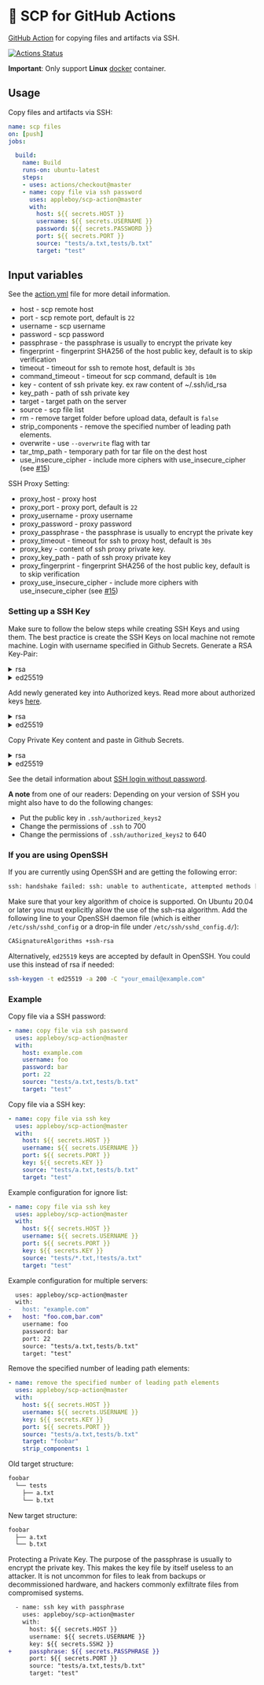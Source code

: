 # 🚀 SCP for GitHub Actions

[GitHub Action](https://github.com/features/actions) for copying files and artifacts via SSH.

[![Actions Status](https://github.com/appleboy/scp-action/workflows/scp%20files/badge.svg)](https://github.com/appleboy/scp-action/actions)

**Important**: Only support **Linux** [docker](https://www.docker.com/) container.

## Usage

Copy files and artifacts via SSH:

```yaml
name: scp files
on: [push]
jobs:

  build:
    name: Build
    runs-on: ubuntu-latest
    steps:
    - uses: actions/checkout@master
    - name: copy file via ssh password
      uses: appleboy/scp-action@master
      with:
        host: ${{ secrets.HOST }}
        username: ${{ secrets.USERNAME }}
        password: ${{ secrets.PASSWORD }}
        port: ${{ secrets.PORT }}
        source: "tests/a.txt,tests/b.txt"
        target: "test"
```

## Input variables

See the [action.yml](./action.yml) file for more detail information.

* host - scp remote host
* port - scp remote port, default is `22`
* username - scp username
* password - scp password
* passphrase - the passphrase is usually to encrypt the private key
* fingerprint - fingerprint SHA256 of the host public key, default is to skip verification
* timeout - timeout for ssh to remote host, default is `30s`
* command_timeout - timeout for scp command, default is `10m`
* key - content of ssh private key. ex raw content of ~/.ssh/id_rsa
* key_path - path of ssh private key
* target - target path on the server
* source - scp file list
* rm - remove target folder before upload data, default is `false`
* strip_components - remove the specified number of leading path elements.
* overwrite - use `--overwrite` flag with tar
* tar_tmp_path - temporary path for tar file on the dest host
* use_insecure_cipher - include more ciphers with use_insecure_cipher (see [#15](https://github.com/appleboy/scp-action/issues/15))

SSH Proxy Setting:

* proxy_host - proxy host
* proxy_port - proxy port, default is `22`
* proxy_username - proxy username
* proxy_password - proxy password
* proxy_passphrase - the passphrase is usually to encrypt the private key
* proxy_timeout - timeout for ssh to proxy host, default is `30s`
* proxy_key - content of ssh proxy private key.
* proxy_key_path - path of ssh proxy private key
* proxy_fingerprint - fingerprint SHA256 of the host public key, default is to skip verification
* proxy_use_insecure_cipher - include more ciphers with use_insecure_cipher (see [#15](https://github.com/appleboy/scp-action/issues/15))

### Setting up a SSH Key

Make sure to follow the below steps while creating SSH Keys and using them.
The best practice is create the SSH Keys on local machine not remote machine.
Login with username specified in Github Secrets. Generate a RSA Key-Pair:

<details>
<summary>rsa</summary>
<p>

```bash
ssh-keygen -t rsa -b 4096 -C "your_email@example.com"
```

</p>
</details>

<details>
<summary>ed25519</summary>
<p>

```bash
ssh-keygen -t ed25519 -a 200 -C "your_email@example.com"
```

</p>
</details>

Add newly generated key into Authorized keys. Read more about authorized keys [here](https://www.ssh.com/ssh/authorized_keys/).

<details>
<summary>rsa</summary>
<p>

```bash
cat .ssh/id_rsa.pub | ssh b@B 'cat >> .ssh/authorized_keys'
```

</p>
</details>

<details>
<summary>ed25519</summary>
<p>

```bash
cat .ssh/id_ed25519.pub | ssh b@B 'cat >> .ssh/authorized_keys'
```

</p>
</details>

Copy Private Key content and paste in Github Secrets.

<details>
<summary>rsa</summary>
<p>

```bash
clip < ~/.ssh/id_rsa
```

</p>
</details>

<details>
<summary>ed25519</summary>
<p>

```bash
clip < ~/.ssh/id_ed25519
```

</p>
</details>

See the detail information about [SSH login without password](http://www.linuxproblem.org/art_9.html).

**A note** from one of our readers: Depending on your version of SSH you might also have to do the following changes:

* Put the public key in `.ssh/authorized_keys2`
* Change the permissions of `.ssh` to 700
* Change the permissions of `.ssh/authorized_keys2` to 640

### If you are using OpenSSH

If you are currently using OpenSSH and are getting the following error:

```bash
ssh: handshake failed: ssh: unable to authenticate, attempted methods [none publickey]
```

Make sure that your key algorithm of choice is supported. On Ubuntu 20.04 or later you must explicitly allow the use of the ssh-rsa algorithm. Add the following line to your OpenSSH daemon file (which is either `/etc/ssh/sshd_config` or a drop-in file under 
`/etc/ssh/sshd_config.d/`):

```bash
CASignatureAlgorithms +ssh-rsa
```

Alternatively, `ed25519` keys are accepted by default in OpenSSH. You could use this instead of rsa if needed:

```bash
ssh-keygen -t ed25519 -a 200 -C "your_email@example.com"
```

### Example

Copy file via a SSH password:

```yaml
- name: copy file via ssh password
  uses: appleboy/scp-action@master
  with:
    host: example.com
    username: foo
    password: bar
    port: 22
    source: "tests/a.txt,tests/b.txt"
    target: "test"
```

Copy file via a SSH key:

```yaml
- name: copy file via ssh key
  uses: appleboy/scp-action@master
  with:
    host: ${{ secrets.HOST }}
    username: ${{ secrets.USERNAME }}
    port: ${{ secrets.PORT }}
    key: ${{ secrets.KEY }}
    source: "tests/a.txt,tests/b.txt"
    target: "test"
```

Example configuration for ignore list:

```yaml
- name: copy file via ssh key
  uses: appleboy/scp-action@master
  with:
    host: ${{ secrets.HOST }}
    username: ${{ secrets.USERNAME }}
    port: ${{ secrets.PORT }}
    key: ${{ secrets.KEY }}
    source: "tests/*.txt,!tests/a.txt"
    target: "test"
```

Example configuration for multiple servers:

```diff
  uses: appleboy/scp-action@master
  with:
-   host: "example.com"
+   host: "foo.com,bar.com"
    username: foo
    password: bar
    port: 22
    source: "tests/a.txt,tests/b.txt"
    target: "test"
```

Remove the specified number of leading path elements:

```yaml
- name: remove the specified number of leading path elements
  uses: appleboy/scp-action@master
  with:
    host: ${{ secrets.HOST }}
    username: ${{ secrets.USERNAME }}
    key: ${{ secrets.KEY }}
    port: ${{ secrets.PORT }}
    source: "tests/a.txt,tests/b.txt"
    target: "foobar"
    strip_components: 1
```

Old target structure:

```sh
foobar
  └── tests
    ├── a.txt
    └── b.txt
```

New target structure:

```sh
foobar
  ├── a.txt
  └── b.txt
```

Protecting a Private Key. The purpose of the passphrase is usually to encrypt the private key. This makes the key file by itself useless to an attacker. It is not uncommon for files to leak from backups or decommissioned hardware, and hackers commonly exfiltrate files from compromised systems.

```diff
  - name: ssh key with passphrase
    uses: appleboy/scp-action@master
    with:
      host: ${{ secrets.HOST }}
      username: ${{ secrets.USERNAME }}
      key: ${{ secrets.SSH2 }}
+     passphrase: ${{ secrets.PASSPHRASE }}
      port: ${{ secrets.PORT }}
      source: "tests/a.txt,tests/b.txt"
      target: "test"
```
